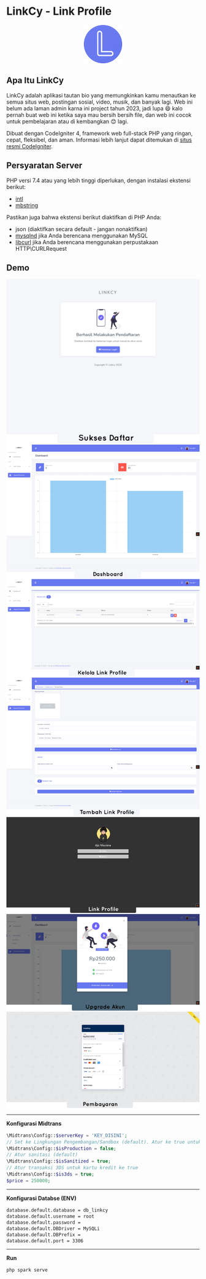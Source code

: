 # LinkCy - Link Profile
<p align="center">
  <img src="demo/icon.png" alt="Linkcy" width="100">
</p>

## Apa Itu LinkCy

LinkCy adalah aplikasi tautan bio yang memungkinkan kamu menautkan ke semua situs web, postingan sosial, video, musik, dan banyak lagi. 
Web ini belum ada laman admin karna ini project tahun 2023, jadi lupa 😄 kalo pernah buat web ini ketika saya mau bersih bersih file, dan web ini cocok untuk pembelajaran atau di kembangkan 😊 lagi.

Dibuat dengan CodeIgniter 4, framework web full-stack PHP yang ringan, cepat, fleksibel, dan aman.
Informasi lebih lanjut dapat ditemukan di [situs resmi CodeIgniter](https://codeigniter.com).

## Persyaratan Server

PHP versi 7.4 atau yang lebih tinggi diperlukan, dengan instalasi ekstensi berikut:

- [intl](http://php.net/manual/en/intl.requirements.php)
- [mbstring](http://php.net/manual/en/mbstring.installation.php)

Pastikan juga bahwa ekstensi berikut diaktifkan di PHP Anda:

- json (diaktifkan secara default - jangan nonaktifkan)
- [mysqlnd](http://php.net/manual/en/mysqlnd.install.php) jika Anda berencana menggunakan MySQL
- [libcurl](http://php.net/manual/en/curl.requirements.php) jika Anda berencana menggunakan perpustakaan HTTP\CURLRequest

## Demo
<p align="center">
  <img src="demo/0sukses-mendaftar.png" alt="Sukses Mendaftar">
  <img src="demo/1dashboard.png" alt="Dashboard">
  <img src="demo/2kelola-link.png" alt="Kelola Link">
  <img src="demo/3add-link.png" alt="Tambah Link">
  <img src="demo/4link-profile.png" alt="Profil Link">
  <img src="demo/5upgrade.png" alt="Upgrade">
  <img src="demo/6pembayaran.png" alt="Pembayaran">
</p>


---

**Konfigurasi Midtrans**

```php
\Midtrans\Config::$serverKey = 'KEY_DISINI';
// Set ke Lingkungan Pengembangan/Sandbox (default). Atur ke true untuk Lingkungan Produksi (menerima transaksi nyata).
\Midtrans\Config::$isProduction = false;
// Atur sanitasi (default)
\Midtrans\Config::$isSanitized = true;
// Atur transaksi 3DS untuk kartu kredit ke true
\Midtrans\Config::$is3ds = true;
$price = 250000;
```

---

**Konfigurasi Databse (ENV)**
```database.default.hostname = localhost
database.default.database = db_linkcy
database.default.username = root
database.default.password = 
database.default.DBDriver = MySQLi
database.default.DBPrefix =
database.default.port = 3306
```
---

**Run**
```php
php spark serve
```

